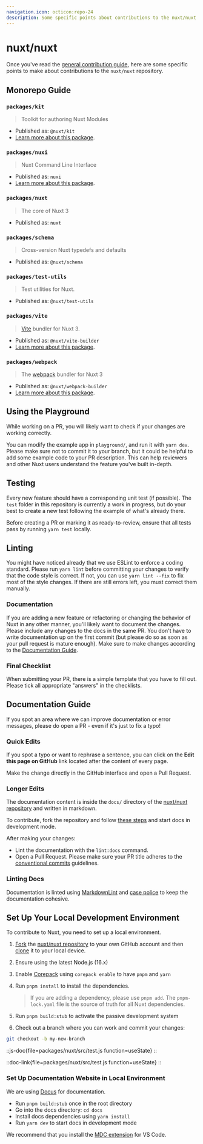 ```yaml
---
navigation.icon: octicon:repo-24
description: Some specific points about contributions to the nuxt/nuxt repository.
---
```


# nuxt/nuxt

Once you've read the [general contribution guide](/docs/community/contribution), here are some specific points to make about contributions to the `nuxt/nuxt` repository.

## Monorepo Guide

### `packages/kit`

> Toolkit for authoring Nuxt Modules

- Published as: `@nuxt/kit`
- [Learn more about this package](/docs/guide/going-further/kit).

### `packages/nuxi`

> Nuxt Command Line Interface

- Published as: `nuxi`
- [Learn more about this package](/docs/api/commands/add).

### `packages/nuxt`

> The core of Nuxt 3

- Published as: `nuxt`

### `packages/schema`

> Cross-version Nuxt typedefs and defaults

- Published as: `@nuxt/schema`

### `packages/test-utils`

> Test utilities for Nuxt.

- Published as: `@nuxt/test-utils`

### `packages/vite`

> [Vite](https://vitejs.dev) bundler for Nuxt 3.

- Published as: `@nuxt/vite-builder`
- [Learn more about this package](/docs/api/configuration/nuxt-config#vite).

### `packages/webpack`

> The [webpack](https://webpack.js.org) bundler for Nuxt 3

- Published as: `@nuxt/webpack-builder`
- [Learn more about this package](/docs/api/configuration/nuxt-config#webpack-1).

## Using the Playground

While working on a PR, you will likely want to check if your changes are working correctly.

You can modify the example app in `playground/`, and run it with `yarn dev`. Please make sure not to commit it to your branch, but it could be helpful to add some example code to your PR description. This can help reviewers and other Nuxt users understand the feature you've built in-depth.

## Testing

Every new feature should have a corresponding unit test (if possible). The `test` folder in this repository is currently a work in progress, but do your best to create a new test following the example of what's already there.

Before creating a PR or marking it as ready-to-review, ensure that all tests pass by running `yarn test` locally.

## Linting

You might have noticed already that we use ESLint to enforce a coding standard. Please run `yarn lint` before committing your changes to verify that the code style is correct. If not, you can use `yarn lint --fix` to fix most of the style changes. If there are still errors left, you must correct them manually.

### Documentation

If you are adding a new feature or refactoring or changing the behavior of Nuxt in any other manner, you'll likely want to document the changes. Please include any changes to the docs in the same PR. You don't have to write documentation up on the first commit (but please do so as soon as your pull request is mature enough). Make sure to make changes according to the [Documentation Guide](/docs/community/contribution#writing-documentation).

### Final Checklist

When submitting your PR, there is a simple template that you have to fill out. Please tick all appropriate "answers" in the checklists.

## Documentation Guide

If you spot an area where we can improve documentation or error messages, please do open a PR - even if it's just to fix a typo!

### Quick Edits

If you spot a typo or want to rephrase a sentence, you can click on the **Edit this page on GitHub** link located after the content of every page.

Make the change directly in the GitHub interface and open a Pull Request.

### Longer Edits

The documentation content is inside the `docs/` directory of the [nuxt/nuxt repository](https://github.com/nuxt/nuxt) and written in markdown.

To contribute, fork the repository and follow [these steps](#set-up-documentation-website-in-local-environment) and start docs in development mode.

After making your changes:

- Lint the documentation with the `lint:docs` command.
- Open a Pull Request. Please make sure your PR title adheres to the [conventional commits](https://www.conventionalcommits.org/en/v1.0.0/) guidelines.

### Linting Docs

Documentation is linted using [MarkdownLint](https://github.com/DavidAnson/markdownlint/) and [case police](https://github.com/antfu/case-police) to keep the documentation cohesive.

## Set Up Your Local Development Environment

To contribute to Nuxt, you need to set up a local environment.

1. [Fork](https://help.github.com/articles/fork-a-repo/) the [nuxt/nuxt repository](https://github.com/nuxt/nuxt) to your own GitHub account and then [clone](https://help.github.com/articles/cloning-a-repository/) it to your local device.

1. Ensure using the latest Node.js (16.x)

1. Enable [Corepack](https://github.com/nodejs/corepack) using `corepack enable` to have `pnpm` and `yarn`

1. Run `pnpm install` to install the dependencies.

    > If you are adding a dependency, please use `pnpm add`. The `pnpm-lock.yaml` file is the source of truth for all Nuxt dependencies.

1. Run `pnpm build:stub` to activate the passive development system

1. Check out a branch where you can work and commit your changes:

```bash
git checkout -b my-new-branch
```

::js-doc{file=packages/nuxt/src/test.js function=useState}
::

::doc-link{file=packages/nuxt/src/test.js function=useState}
::

### Set Up Documentation Website in Local Environment

We are using [Docus](https://nuxtlabs.com/docus) for documentation.

- Run `pnpm build:stub` once in the root directory
- Go into the docs directory: `cd docs`
- Install docs dependencies using `yarn install`
- Run `yarn dev` to start docs in development mode

We recommend that you install the [MDC extension](https://marketplace.visualstudio.com/items?itemName=Nuxt.mdc) for VS Code.
